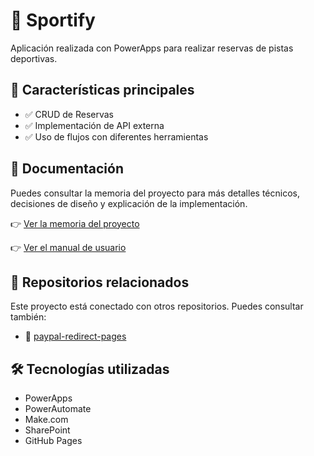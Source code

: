 # 📘 Sportify

Aplicación realizada con PowerApps para realizar reservas de pistas deportivas.

## 🚀 Características principales

- ✅ CRUD de Reservas
- ✅ Implementación de API externa
- ✅ Uso de flujos con diferentes herramientas

## 📄 Documentación

Puedes consultar la memoria del proyecto para más detalles técnicos, decisiones de diseño y explicación de la implementación.

👉 [Ver la memoria del proyecto](https://github.com/Alejan5drox-08M/TFG_AdGM/blob/main/3Proyecto-EsquemaMemoriaDAM-Desarrollo_25_AdGM.pdf)

👉 [Ver el manual de usuario](https://github.com/Alejan5drox-08M/TFG_AdGM/blob/main/3Proyecto-EsquemaMemoriaDAM-Desarrollo_25_AdGM.pdf)

## 🔗 Repositorios relacionados

Este proyecto está conectado con otros repositorios. Puedes consultar también:

- 🧩 [paypal-redirect-pages](https://github.com/Alejan5drox-08M/paypal_redirect_pages)

## 🛠️ Tecnologías utilizadas

- PowerApps
- PowerAutomate
- Make.com
- SharePoint
- GitHub Pages
